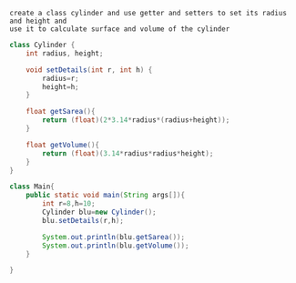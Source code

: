 
    create a class cylinder and use getter and setters to set its radius and height and
    use it to calculate surface and volume of the cylinder 


```java
class Cylinder {
    int radius, height;

    void setDetails(int r, int h) {
        radius=r;
        height=h;
    }

    float getSarea(){
        return (float)(2*3.14*radius*(radius+height));
    }

    float getVolume(){
        return (float)(3.14*radius*radius*height);
    }
}

class Main{
    public static void main(String args[]){
        int r=8,h=10;
        Cylinder blu=new Cylinder();
        blu.setDetails(r,h);

        System.out.println(blu.getSarea());
        System.out.println(blu.getVolume());
    }

}

```
